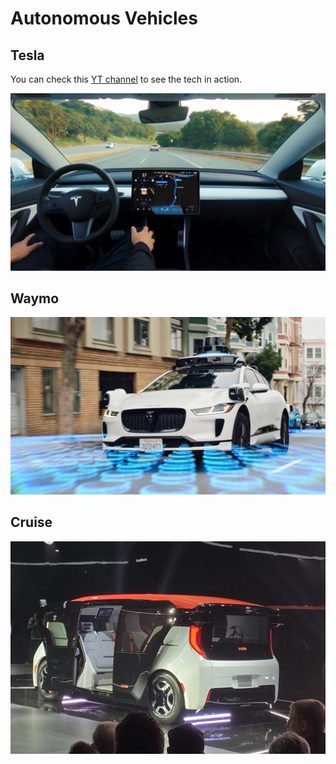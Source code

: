 # Autonomous Vehicles

## Tesla
You can check this [YT channel](https://www.youtube.com/c/WholeMarsCatalog) to see the tech in action.

![tesla](/Directories/Autonomous-Vehicles/Images/Tesla/Tesla.jpg)

## Waymo
![waymo](/Directories/Autonomous-Vehicles/Images/waymo/waymo.jpg)

## Cruise
![cruise](/Directories/Autonomous-Vehicles/Images/Cruise/Cruise.jpg)

